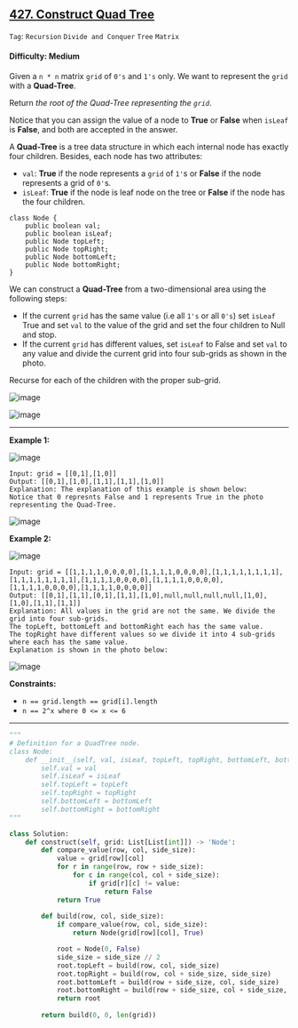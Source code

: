 ## [427. Construct Quad Tree](https://leetcode.com/problems/construct-quad-tree/)

```Tag```: ```Recursion``` ```Divide and Conquer``` ```Tree``` ```Matrix```

#### Difficulty: Medium

Given a ```n * n``` matrix ```grid``` of ```0's``` and ```1's``` only. We want to represent the ```grid``` with a __Quad-Tree__.

Return _the root of the Quad-Tree representing the ```grid```_.

Notice that you can assign the value of a node to __True__ or __False__ when ```isLeaf``` is __False__, and both are accepted in the answer.

A __Quad-Tree__ is a tree data structure in which each internal node has exactly four children. Besides, each node has two attributes:

- ```val```: __True__ if the node represents a ```grid``` of ```1'```s or __False__ if the node represents a grid of ```0'```s.
- ```isLeaf```: __True__ if the node is leaf node on the tree or __False__ if the node has the four children.

```
class Node {
    public boolean val;
    public boolean isLeaf;
    public Node topLeft;
    public Node topRight;
    public Node bottomLeft;
    public Node bottomRight;
}
```

We can construct a __Quad-Tree__ from a two-dimensional area using the following steps:

- If the current ```grid``` has the same value (i.e all ```1's``` or all ```0's```) set ```isLeaf``` True and set ```val``` to the value of the grid and set the four children to Null and stop.
- If the current ```grid``` has different values, set ```isLeaf``` to False and set ```val``` to any value and divide the current grid into four sub-grids as shown in the photo.

Recurse for each of the children with the proper sub-grid.

![image](https://assets.leetcode.com/uploads/2020/02/11/new_top.png)

![image](https://user-images.githubusercontent.com/35042430/221471894-b303aead-c366-4903-801b-43272bf07fc3.png)

---

__Example 1:__

![image](https://assets.leetcode.com/uploads/2020/02/11/grid1.png)
```
Input: grid = [[0,1],[1,0]]
Output: [[0,1],[1,0],[1,1],[1,1],[1,0]]
Explanation: The explanation of this example is shown below:
Notice that 0 represnts False and 1 represents True in the photo representing the Quad-Tree.
```

![image](https://assets.leetcode.com/uploads/2020/02/12/e1tree.png)

__Example 2:__

![image](https://assets.leetcode.com/uploads/2020/02/12/e2mat.png)
```
Input: grid = [[1,1,1,1,0,0,0,0],[1,1,1,1,0,0,0,0],[1,1,1,1,1,1,1,1],[1,1,1,1,1,1,1,1],[1,1,1,1,0,0,0,0],[1,1,1,1,0,0,0,0],[1,1,1,1,0,0,0,0],[1,1,1,1,0,0,0,0]]
Output: [[0,1],[1,1],[0,1],[1,1],[1,0],null,null,null,null,[1,0],[1,0],[1,1],[1,1]]
Explanation: All values in the grid are not the same. We divide the grid into four sub-grids.
The topLeft, bottomLeft and bottomRight each has the same value.
The topRight have different values so we divide it into 4 sub-grids where each has the same value.
Explanation is shown in the photo below:
```

![image](https://assets.leetcode.com/uploads/2020/02/12/e2tree.png)

__Constraints:__

- ```n == grid.length == grid[i].length```
- ```n == 2^x where 0 <= x <= 6```

---

```Python
"""
# Definition for a QuadTree node.
class Node:
    def __init__(self, val, isLeaf, topLeft, topRight, bottomLeft, bottomRight):
        self.val = val
        self.isLeaf = isLeaf
        self.topLeft = topLeft
        self.topRight = topRight
        self.bottomLeft = bottomLeft
        self.bottomRight = bottomRight
"""

class Solution:
    def construct(self, grid: List[List[int]]) -> 'Node':
        def compare_value(row, col, side_size):
            value = grid[row][col]
            for r in range(row, row + side_size):
                for c in range(col, col + side_size):
                    if grid[r][c] != value:
                        return False
            return True
        
        def build(row, col, side_size):
            if compare_value(row, col, side_size):
                return Node(grid[row][col], True)

            root = Node(0, False)
            side_size = side_size // 2
            root.topLeft = build(row, col, side_size)
            root.topRight = build(row, col + side_size, side_size)
            root.bottomLeft = build(row + side_size, col, side_size)
            root.bottomRight = build(row + side_size, col + side_size, side_size)
            return root
        
        return build(0, 0, len(grid))
```



